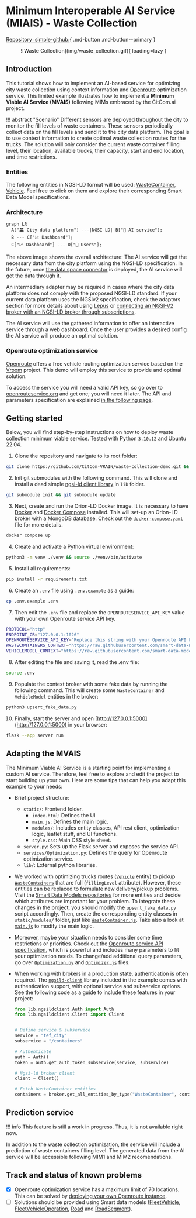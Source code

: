 # Minimum Interoperable AI Service (MIAIS) - Waste Collection 
[Repository :simple-github:](https://github.com/CitCom-VRAIN/waste-collection-demo){ .md-button .md-button--primary }

<figure markdown>
  ![Waste Collection](img/waste_collection.gif){ loading=lazy }
</figure>

## Introduction
This tutorial shows how to implement an AI-based service for optimizing city waste collection using context information and [Openroute](https://openrouteservice.org/) optimization service. This limited example illustrates how to implement a **Minimum Viable AI Service (MVAIS)** following MIMs embraced by the CitCom.ai project.

!!! abstract "Scenario"
    Different sensors are deployed throughout the city to monitor the fill levels of waste containers. These sensors periodically collect data on the fill levels and send it to the city data platform. The goal is to use context information to create optimal waste collection routes for the trucks. The solution will only consider the current waste container filling level, their location, available trucks, their capacity, start and end location, and time restrictions.

### Entities
The following entities in NGSI-LD format will be used: [WasteContainer](https://github.com/smart-data-models/dataModel.WasteManagement/tree/master/WasteContainer), [Vehicle](https://github.com/smart-data-models/dataModel.Transportation/tree/master/Vehicle). Feel free to click on them and explore their corresponding Smart Data Model specifications.

### Architecture
```mermaid
graph LR
  A["🏛️ City data platform"] ---|NGSI-LD| B["🤖 AI service"];
  B --- C["📈 Dashboard"];
  C["📈 Dashboard"] --- D["👥 Users"];
```

The above image shows the overall architecture: The AI service will get the necessary data from the city platform using the NGSI-LD specification. In the future, once [the data space connector](./../data%20space%20connectors/Fiware%20Connector/index.md) is deployed, the AI service will get the data through it. 

An intermediary adapter may be required in cases where the city data platform does not comply with the proposed NGSI-LD standard. If your current data platform uses the NGSIv2 specification, check the adaptors section for more details about using [Lepus](../adaptors/lepus.md) or [connecting an NGSI-V2 broker with an NGSI-LD broker through subscriptions](../adaptors/iot_agent.md). 

The AI service will use the gathered information to offer an interactive service through a web dashboard. Once the user provides a desired config the AI service will produce an optimal solution.

### Openroute optimization service
[Openroute](https://openrouteservice.org/) offers a free vehicle routing optimization service based on the [Vroom](https://github.com/VROOM-Project/vroom) project. This demo will employ this service to provide and optimal solution. 

To access the service you will need a valid API key, so go over to [openrouteservice.org](https://openrouteservice.org) and get one; you will need it later. The API and parameters specification are explained [in the following page](https://github.com/VROOM-Project/vroom/blob/master/docs/API.md).

## Getting started
Below, you will find step-by-step instructions on how to deploy waste collection minimum viable service. Tested with Python `3.10.12` and Ubuntu 22.04.

1. Clone the repository and navigate to its root folder:
```bash
git clone https://github.com/CitCom-VRAIN/waste-collection-demo.git && cd waste-collection-demo
```

2. Init git submodules with the following command. This will clone and install a dead simple [ngsi-ld client library](https://github.com/CitCom-VRAIN/ngsild-client) in `lib` folder.
```bash
git submodule init && git submodule update
```

3. Next, create and run the Orion-LD Docker image. It is necessary to have [Docker](https://www.docker.com/) and [Docker Compose](https://docs.docker.com/compose) installed. This will set-up an Orion-LD broker with a MongoDB database. Check out the [`docker-compose.yaml`](https://github.com/CitCom-VRAIN/waste-collection-demo/blob/mvs-orionld/docker-compose.yaml) file for more details.
```bash
docker compose up
```

4. Create and activate a Python virtual environment:
```bash
python3 -m venv ./venv && source ./venv/bin/activate
```

5. Install all requirements:
```bash
pip install -r requirements.txt
```

6. Create an `.env` file using `.env.example` as a guide: 
```bash
cp .env.example .env
```

7. Then edit the `.env` file and replace the `OPENROUTESERVICE_API_KEY` value with your own Openroute service API key.
```bash
PROTOCOL="http"
ENDPOINT_CB="127.0.0.1:1026"
OPENROUTESERVICE_API_KEY="Replace this string with your Openroute API key"
WASTECONTAINERS_CONTEXT="https://raw.githubusercontent.com/smart-data-models/dataModel.WasteManagement/master/context.jsonld"
VEHICLEMODEL_CONTEXT="https://raw.githubusercontent.com/smart-data-models/dataModel.Transportation/master/context.jsonld"
```

8. After editing the file and saving it, read the .env file:
```bash
source .env
```  

9. Populate the context broker with some fake data by running the following command. This will create some `WasteContainer` and `VehicleModel` entities in the broker:
```bash
python3 upsert_fake_data.py
```

10. Finally, start the server and open [http://127.0.0.1:5000](http://127.0.0.1:5000) in your browser:
```bash
flask --app server run
```

## Adapting the MVAIS
The Minimum Viable AI Service is a starting point for implementing a custom AI service. Therefore, feel free to explore and edit the project to start building up your own. Here are some tips that can help you adapt this example to your needs:

- Brief project structure:
	- `static/`: Frontend folder. 
		- `index.html`: Defines the UI
		- `main.js`: Defines the main logic.
		- `modules/`: Includes entity classes, API rest client, optimization logic, leaflet stuff, and UI functions.
		- `style.css`: Main CSS style sheet.
	- `server.py`:  Sets up the Flask server and exposes the service API.
	- `services/Optimization.py`: Defines the query for Openroute optimization service. 
	- `lib/`: External python libraries.

- We worked with optimizing trucks routes ([`Vehicle`](https://github.com/smart-data-models/dataModel.Transportation/tree/master/Vehicle) entity) to pickup [`WasteContainers`](https://github.com/smart-data-models/dataModel.WasteManagement/tree/master/WasteContainer) that are full (`fillingLevel` attribute). However, these entities can be replaced to formulate new delivery/pickup problems. Visit the [Smart Data Models repositories](https://github.com/smart-data-models) for more entities and decide which attributes are important for your problem. To integrate these changes in the project, you should modify the [`upsert_fake_data.py`](https://github.com/CitCom-VRAIN/waste-collection-demo/blob/mvs-orionld/upsert_fake_data.py) script accordingly. Then, create the corresponding entity classes in `static/modules/` folder, just like [`WasteContainer.js`](https://github.com/CitCom-VRAIN/waste-collection-demo/blob/mvs-orionld/static/modules/WasteContainer.js). Take also a look at [`main.js`](https://github.com/CitCom-VRAIN/waste-collection-demo/blob/mvs-orionld/static/main.js) to modify the main logic. 

- Moreover, maybe your situation needs to consider some time restrictions or priorities. Check out the [Openroute service API specification](https://github.com/VROOM-Project/vroom/blob/master/docs/API.md), which is powerful and includes many parameters to fit your optimization needs. To change/add additional query parameters, go over [`Optimization.py`](https://github.com/CitCom-VRAIN/waste-collection-demo/blob/mvs-orionld/services/Optimization.py) and [`Optimizer.js`](https://github.com/CitCom-VRAIN/waste-collection-demo/blob/mvs-orionld/static/modules/Optimizer.js) files.

- When working with brokers in a production state, authentication is often required. The [`ngsild-client`](https://github.com/CitCom-VRAIN/ngsild-client) library included in the example comes with authentication support, with optional service and subservice options. See the following code as a guide to include these features in your project:

  ```python
  from lib.ngsildclient.Auth import Auth
  from lib.ngsildclient.Client import Client


  # Define service & subservice
  service = "tef_city"
  subservice = "/containers"

  # Authenticate
  auth = Auth()
  token = auth.get_auth_token_subservice(service, subservice)

  # Ngsi-ld broker client
  client = Client()

  # Fetch WasteContainer entities
  containers = broker.get_all_entities_by_type("WasteContainer", context, 100, 0, service, subservice, toke).json()
  ```

## Prediction service
!!! info
    This feature is still a work in progress. Thus, it is not available right now.

In addition to the waste collection optimization, the service will include a prediction of waste containers filling level. The generated data from the AI service will be accessible following MIM1 and MIM2 recomendations.

## Track and status of known problems
- [X] Openroute optimization service has a maximum limit of 70 locations. This can be solved by [deploying your own Openroute instance](https://giscience.github.io/openrouteservice/getting-started).
- [ ] Solutions should be provided using Smart data models ([FleetVehicle](), [FleetVehicleOperation](), [Road]() and [RoadSegment]()).